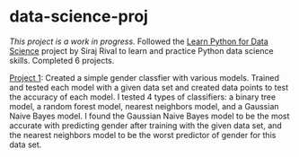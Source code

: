 # data-science-proj
*This project is a work in progress.*
Followed the [Learn Python for Data Science](https://www.youtube.com/watch?v=T5pRlIbr6gg) project by Siraj Rival to learn and practice Python data science skills. Completed 6 projects.

[Project 1](https://github.com/redrainboot/data-science-proj/tree/main/project-1): Created a simple gender classfier with various models. Trained and tested each model with a given data set and created data points to test the accuracy of each model. I tested 4 types of classifiers: a binary tree model, a random forest model, nearest neighbors model, and a Gaussian Naive Bayes model. I found the Gaussian Naive Bayes model to be the most accurate with predicting gender after training with the given data set, and the nearest neighbors model to be the worst predictor of gender for this data set.
